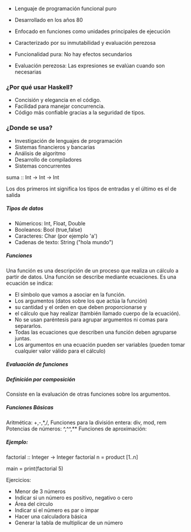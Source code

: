 - Lenguaje de programación funcional puro
- Desarrollado en los años 80
- Enfocado en funciones como unidades principales de ejecución
- Caracterizado por su inmutabilidad y evaluación perezosa

- Funcionalidad pura: No hay efectos secundarios
- Evaluación perezosa: Las expresiones se evalúan cuando son necesarias

### ¿Por qué usar Haskell?
- Concisión y elegancia en el código.
- Facilidad para manejar concurrencia.
- Código más confiable gracias a la seguridad de tipos.
### ¿Donde se usa?
- Investigación de lenguajes de programación
- Sistemas financieros y bancarias
- Análisis de algoritmo
- Desarrollo de compiladores
- Sistemas concurrentes

suma :: Int -> Int -> Int

Los dos primeros int significa los tipos de entradas y el último es el de salida

##### Tipos de datos
- Númericos: Int, Float, Double
- Booleanos: Bool (true,false)
- Caracteres: Char (por ejemplo 'a')
- Cadenas de texto: String ("hola mundo")

##### Funciones

Una función es una descripción de un proceso que realiza un cálculo a partir de datos.
Una función se describe mediante ecuaciones. Es una ecuación se indica:
- El símbolo que vamos a asociar en la función.
- Los argumentos (datos sobre los que actúa la función)
- su cantidad y el orden en que deben proporcionarse y
- el cálculo que hay realizar (también llamado cuerpo de la ecuación).
- No se usan paréntesis para agrupar argumentos ni comas para separarlos.
- Todas las ecuaciones que describen una función deben agruparse juntas.
- Los argumentos en una ecuación pueden ser variables (pueden tomar cualquier valor válido para el cálculo)

##### Evaluación de funciones

##### Definición por composición

Consiste en la evaluación de otras funciones sobre los argumentos.

##### Funciones Básicas

Aritmética: +,-,*,/, 
Funciones para la división entera: div, mod, rem
Potencias de números: ^,^^,**
Funciones de aproximación: 

##### Ejemplo:

factorial :: Integer -> Integer
factorial n = product [1..n]

main = print(factorial 5)

Ejercicios:

- Menor de 3 números
- Indicar si un número es positivo, negativo o cero
- Área del circulo
- Indicar si el número es par o impar
- Hacer una calculadora básica
- Generar la tabla de multiplicar de un número